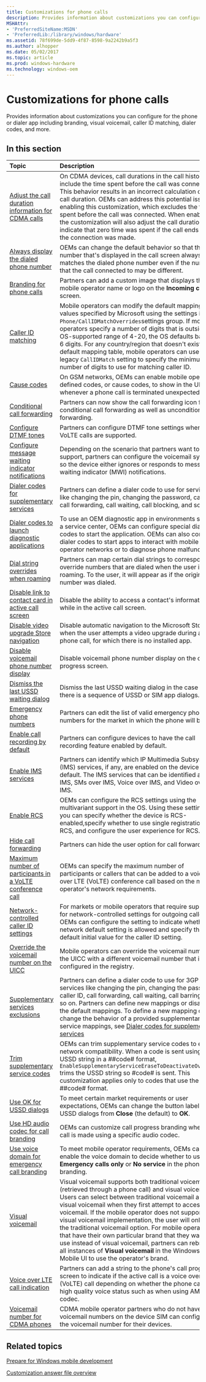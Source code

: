 ```yaml
---
title: Customizations for phone calls
description: Provides information about customizations you can configure for the phone or dialer app including branding, visual voicemail, caller ID matching, dialer codes, and more.
MSHAttr:
- 'PreferredSiteName:MSDN'
- 'PreferredLib:/library/windows/hardware'
ms.assetid: 78f699de-5dd9-4f87-8598-9a2242b9a5f3
ms.author: alhopper
ms.date: 05/02/2017
ms.topic: article
ms.prod: windows-hardware
ms.technology: windows-oem
---
```

# Customizations for phone calls

Provides information about customizations you can configure for the phone or dialer app including branding, visual voicemail, caller ID matching, dialer codes, and more.

## In this section

| Topic                                 | Description                                                                                   |
|:--------------------------------------|:----------------------------------------------------------------------------------------------|
| [Adjust the call duration information for CDMA calls](adjust-the-call-duration-information-for-cdma-calls.md) | On CDMA devices, call durations in the call history may include the time spent before the call was connected. This behavior results in an incorrect calculation of the call duration. OEMs can address this potential issue by enabling this customization, which excludes the time spent before the call was connected. When enabled, the customization will also adjust the call duration to indicate that zero time was spent if the call ends before the connection was made. |
| [Always display the dialed phone number](always-display-the-dialed-phone-number.md)   | OEMs can change the default behavior so that the number that's displayed in the call screen always matches the dialed phone number even if the number that the call connected to may be different.    |
| [Branding for phone calls](branding-for-phone-calls.md)   | Partners can add a custom image that displays the mobile operator name or logo on the **Incoming call** screen.  |
|[Caller ID matching](caller-id-matching.md)    | Mobile operators can modify the default mapping values specified by Microsoft using the settings in the `Phone/CallIDMatchOverrides`settings group. If mobile operators specify a number of digits that is outside the OS-supported range of 4-20, the OS defaults back to 6 digits. For any country/region that doesn't exist in the default mapping table, mobile operators can use the legacy `CallIDMatch` setting to specify the minimum number of digits to use for matching caller ID. |
| [Cause codes](cause-codes.md) | On GSM networks, OEMs can enable mobile operator-defined codes, or cause codes, to show in the UI whenever a phone call is terminated unexpectedly.   |
| [Conditional call forwarding](conditional-call-forwarding.md) | Partners can now show the call forwarding icon for conditional call forwarding as well as unconditional call forwarding.  |
| [Configure DTMF tones](dtmf-tones.md) | Partners can configure DTMF tone settings when VoLTE calls are supported.  |
| [Configure message waiting indicator notifications](configure-message-waiting-indicator-notifications.md) | Depending on the scenario that partners want to support, partners can configure the voicemail system so the device either ignores or responds to message waiting indicator (MWI) notifications.   |
| [Dialer codes for supplementary services](dialer-codes-for-supplementary-services.md) | Partners can define a dialer code to use for services like changing the pin, changing the password, caller ID, call forwarding, call waiting, call blocking, and so on.   |
| [Dialer codes to launch diagnostic applications](dialer-codes-to-launch-diagnostic-applications.md)   | To use an OEM diagnostic app in environments such as a service center, OEMs can configure special dialer codes to start the application. OEMs can also configure dialer codes to start apps to interact with mobile operator networks or to diagnose phone malfunctions.  |
| [Dial string overrides when roaming](dial-string-overrides-when-roaming.md)   | Partners can map certain dial strings to corresponding override numbers that are dialed when the user is roaming. To the user, it will appear as if the original number was dialed.   |
| [Disable link to contact card in active call screen](disable-link-to-contact-card-in-active-call-screen.md)   | Disable the ability to access a contact's information while in the active call screen.        |
| [Disable video upgrade Store navigation](disable-video-upgrade-store-navigation.md)   | Disable automatic navigation to the Microsoft Store when the user attempts a video upgrade during a phone call, for which there is no installed app.  |
| [Disable voicemail phone number display](disable-voicemail-phone-number-display.md)   | Disable voicemail phone number display on the call progress screen.   |
| [Dismiss the last USSD waiting dialog](dismiss-the-last-ussd-waiting-dialog.md)   | Dismiss the last USSD waiting dialog in the case where there is a sequence of USSD or SIM app dialogs.    |
| [Emergency phone numbers](emergency-phone-numbers.md) | Partners can edit the list of valid emergency phone numbers for the market in which the phone will be sold.   |
| [Enable call recording by default](enable-call-recording-by-default.md)  | Partners can configure devices to have the call recording feature enabled by default. |
| [Enable IMS services](enable-ims-services.md) | Partners can identify which IP Multimedia Subsystem (IMS) services, if any, are enabled on the device by default. The IMS services that can be identified are: IMS, SMs over IMS, Voice over IMS, and Video over IMS. |
| [Enable RCS](enable-rcs.md)   | OEMs can configure the RCS settings using the multivariant support in the OS. Using these settings, you can specify whether the device is RCS-enabled,specify whether to use single registration for RCS, and configure the user experience for RCS. |
| [Hide call forwarding](call-forwarding.md) | Partners can hide the user option for call forwarding.    |
| [Maximum number of participants in a VoLTE conference call](maximum-number-of-participants-in-a-volte-conference-call.md) | OEMs can specify the maximum number of participants or callers that can be added to a voice over LTE (VoLTE) conference call based on the mobile operator's network requirements. |
| [Network-controlled caller ID settings](network-controlled-caller-id-settings.md) | For markets or mobile operators that require support for network-controlled settings for outgoing caller ID, OEMs can configure the setting to indicate whether the network default setting is allowed and specify the default initial value for the caller ID setting.   |
| [Override the voicemail number on the UICC](overriding-the-voicemail-number-on-the-uicc.md)   | Mobile operators can override the voicemail number on the UICC with a different voicemail number that is configured in the registry.  |
| [Supplementary services exclusions](supplementary-services-exclusions.md) | Partners can define a dialer code to use for 3GP USSD services like changing the pin, changing the password, caller ID, call forwarding, call waiting, call barring, and so on. Partners can define new mappings or disable the default mappings. To define a new mapping or change the behavior of a provided supplementary service mappings, see [Dialer codes for supplementary services](dialer-codes-for-supplementary-services.md)  |
| [Trim supplementary service codes](phone-settings--trim-supplementary-service-codes.md)| OEMs can trim supplementary service codes to ensure network compatibility. When a code is sent using a USSD string in a ##code# format, `EnableSupplementaryServiceEraseToDeactivateOverride` trims the USSD string so #code# is sent. This customization applies only to codes that use the ##code# format.  |
| [Use OK for USSD dialogs](use-ok-for-ussd-dialogs.md) | To meet certain market requirements or user expectations, OEMs can change the button label in USSD dialogs from **Close** (the default) to **OK**.    |
| [Use HD audio codec for call branding](use-hd-audio-codec-for-call-branding.md)   | OEMs can customize call progress branding when a call is made using a specific audio codec.   |
| [Use voice domain for emergency call branding](use-voice-domain-for-emergency-call-branding.md)   | To meet mobile operator requirements, OEMs can enable the voice domain to decide whether to use **Emergency calls only** or **No service** in the phone UI branding.    |
| [Visual voicemail](visual-voicemail.md)   | Visual voicemail supports both traditional voicemail (retrieved through a phone call) and visual voicemail. Users can select between traditional voicemail and visual voicemail when they first attempt to access voicemail. If the mobile operator does not support this visual voicemail implementation, the user will only see the traditional voicemail option. For mobile operators that have their own particular brand that they want to use instead of visual voicemail, partners can rebrand all instances of **Visual voicemail** in the Windows 10 Mobile UI to use the operator's brand. |
| [Voice over LTE call indication](voice-over-lte-call-indication.md)   | Partners can add a string to the phone's call progress screen to indicate if the active call is a voice over LTE (VoLTE) call depending on whether the phone call is in high quality voice status such as when using AMR-WB codec.    |
| [Voicemail number for CDMA phones](voicemail-number-for-cdma-phones.md)   | CDMA mobile operator partners who do not have the voicemail numbers on the device SIM can configure the voicemail number for their devices.   |

## Related topics

[Prepare for Windows mobile development](https://docs.microsoft.com/en-us/windows-hardware/manufacture/mobile/preparing-for-windows-mobile-development)

[Customization answer file overview](https://docs.microsoft.com/en-us/windows-hardware/customize/mobile/mcsf/customization-answer-file)